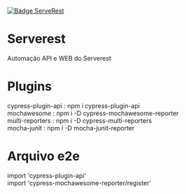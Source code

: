 [![Badge ServeRest](https://img.shields.io/badge/API-ServeRest-green)](https://github.com/ServeRest/ServeRest/)
# Serverest

Automação API e WEB do Serverest

# Plugins

cypress-plugin-api : npm i cypress-plugin-api\
mochawesome : npm i -D  cypress-mochawesome-reporter\
multi-reporters : npm i -D  cypress-multi-reporters\
mocha-junit : npm i -D  mocha-junit-reporter

# Arquivo e2e
import 'cypress-plugin-api'\
import 'cypress-mochawesome-reporter/register'
